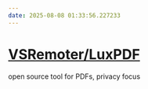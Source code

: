 ```yaml
---
date: 2025-08-08 01:33:56.227233
---
```


# [VSRemoter/LuxPDF](https://github.com/VSRemoter/LuxPDF)

open source tool for PDFs, privacy focus
